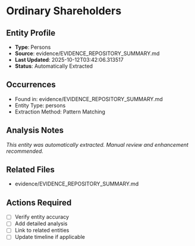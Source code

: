 # Ordinary Shareholders

## Entity Profile
- **Type**: Persons
- **Source**: evidence/EVIDENCE_REPOSITORY_SUMMARY.md
- **Last Updated**: 2025-10-12T03:42:06.313517
- **Status**: Automatically Extracted

## Occurrences
- Found in: evidence/EVIDENCE_REPOSITORY_SUMMARY.md
- Entity Type: persons
- Extraction Method: Pattern Matching

## Analysis Notes
*This entity was automatically extracted. Manual review and enhancement recommended.*

## Related Files
- evidence/EVIDENCE_REPOSITORY_SUMMARY.md

## Actions Required
- [ ] Verify entity accuracy
- [ ] Add detailed analysis
- [ ] Link to related entities
- [ ] Update timeline if applicable
